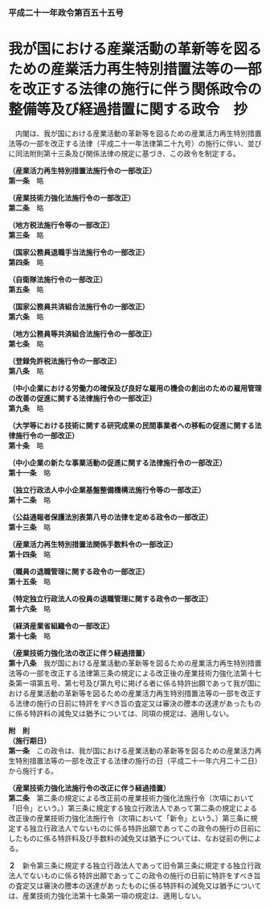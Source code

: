 ### 平成二十一年政令第百五十五号  
# 我が国における産業活動の革新等を図るための産業活力再生特別措置法等の一部を改正する法律の施行に伴う関係政令の整備等及び経過措置に関する政令　抄  
　内閣は、我が国における産業活動の革新等を図るための産業活力再生特別措置法等の一部を改正する法律（平成二十一年法律第二十九号）の施行に伴い、並びに同法附則第十三条及び関係法律の規定に基づき、この政令を制定する。  
  
**（産業活力再生特別措置法施行令の一部改正）**  
**第一条**　略  
  
**（産業技術力強化法施行令の一部改正）**  
**第二条**　略  
  
**（地方税法施行令等の一部改正）**  
**第三条**　略  
  
**（国家公務員退職手当法施行令の一部改正）**  
**第四条**　略  
  
**（自衛隊法施行令の一部改正）**  
**第五条**　略  
  
**（国家公務員共済組合法施行令の一部改正）**  
**第六条**　略  
  
**（地方公務員等共済組合法施行令の一部改正）**  
**第七条**　略  
  
**（登録免許税法施行令の一部改正）**  
**第八条**　略  
  
**（中小企業における労働力の確保及び良好な雇用の機会の創出のための雇用管理の改善の促進に関する法律施行令の一部改正）**  
**第九条**　略  
  
**（大学等における技術に関する研究成果の民間事業者への移転の促進に関する法律施行令の一部改正）**  
**第十条**　略  
  
**（中小企業の新たな事業活動の促進に関する法律施行令の一部改正）**  
**第十一条**　略  
  
**（独立行政法人中小企業基盤整備機構法施行令等の一部改正）**  
**第十二条**　略  
  
**（公益通報者保護法別表第八号の法律を定める政令の一部改正）**  
**第十三条**　略  
  
**（産業活力再生特別措置法関係手数料令の一部改正）**  
**第十四条**　略  
  
**（職員の退職管理に関する政令の一部改正）**  
**第十五条**　略  
  
**（特定独立行政法人の役員の退職管理に関する政令の一部改正）**  
**第十六条**　略  
  
**（経済産業省組織令の一部改正）**  
**第十七条**　略  
  
**（産業技術力強化法の改正に伴う経過措置）**  
**第十八条**　我が国における産業活動の革新等を図るための産業活力再生特別措置法等の一部を改正する法律第三条の規定による改正後の産業技術力強化法第十七条第一項第五号、第七号及び第九号に掲げる者に係る特許出願であって我が国における産業活動の革新等を図るための産業活力再生特別措置法等の一部を改正する法律の施行の日前に特許をすべき旨の査定又は審決の謄本の送達があったものに係る特許料の減免又は猶予については、同項の規定は、適用しない。  
  
**附　則**  
**（施行期日）**  
**第一条**　この政令は、我が国における産業活動の革新等を図るための産業活力再生特別措置法等の一部を改正する法律の施行の日（平成二十一年六月二十二日）から施行する。  
  
**（産業技術力強化法施行令の改正に伴う経過措置）**  
**第二条**　第二条の規定による改正前の産業技術力強化法施行令（次項において「旧令」という。）第三条に規定する独立行政法人であって第二条の規定による改正後の産業技術力強化法施行令（次項において「新令」という。）第三条に規定する独立行政法人でないものに係る特許出願であってこの政令の施行の日前にしたものに係る特許料及び手数料の減免又は猶予については、なお従前の例による。  
  
**２**　新令第三条に規定する独立行政法人であって旧令第三条に規定する独立行政法人でないものに係る特許出願であってこの政令の施行の日前に特許をすべき旨の査定又は審決の謄本の送達があったものに係る特許料の減免又は猶予については、産業技術力強化法第十七条第一項の規定は、適用しない。  
  
